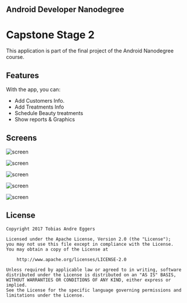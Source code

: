 ## Android Developer Nanodegree

# Capstone Stage 2
This application is part of the final project of the Android Nanodegree course.

## Features
With the app, you can:
* Add Customers Info.
* Add Treatments Info
* Schedule Beauty treatments
* Show reports & Graphics

## Screens

![screen](../master/Screenshot_1502157563.png)

![screen](../master/Screenshot_1502157524.png)

![screen](../master/Screenshot_1502157605.png)

![screen](../master/Screenshot_1502157651.png)

![screen](../master/Screenshot_1502157599.png)

## License

    Copyright 2017 Tobias Andre Eggers

    Licensed under the Apache License, Version 2.0 (the "License");
    you may not use this file except in compliance with the License.
    You may obtain a copy of the License at

        http://www.apache.org/licenses/LICENSE-2.0

    Unless required by applicable law or agreed to in writing, software
    distributed under the License is distributed on an "AS IS" BASIS,
    WITHOUT WARRANTIES OR CONDITIONS OF ANY KIND, either express or implied.
    See the License for the specific language governing permissions and
    limitations under the License.
